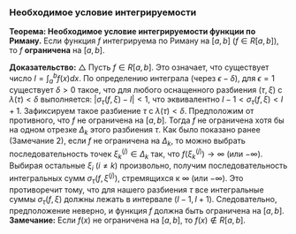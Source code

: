 ### Необходимое условие интегрируемости

**Теорема: Необходимое условие интегрируемости функции по Риману.**
Если функция $f$ интегрируема по Риману на $[a, b]$ ($f \in R[a, b]$), то $f$ **ограничена** на $[a, b]$.

**Доказательство:**
$\triangle$ Пусть $f \in R[a, b]$. Это означает, что существует число $I = \int_a^b f(x) dx$.
По определению интеграла (через $\epsilon-\delta$), для $\epsilon = 1$ существует $\delta > 0$ такое, что для любого оснащенного разбиения $(\tau, \xi)$ с $\lambda(\tau) < \delta$ выполняется:
$|\sigma_\tau(f, \xi) - I| < 1$, что эквивалентно $I-1 < \sigma_\tau(f, \xi) < I+1$.
Зафиксируем такое разбиение $\tau$ с $\lambda(\tau) < \delta$.
Предположим от противного, что $f$ не ограничена на $[a, b]$. Тогда $f$ не ограничена хотя бы на одном отрезке $\Delta_k$ этого разбиения $\tau$.
Как было показано ранее (Замечание 2), если $f$ не ограничена на $\Delta_k$, то можно выбрать последовательность точек $\xi^{(j)}_k \in \Delta_k$ так, что $f(\xi^{(j)}_k) \to \infty$ (или $-\infty$). Выбирая остальные $\xi_i$ ($i\neq k$) произвольно, получим последовательность интегральных сумм $\sigma_\tau(f, \xi^{(j)})$, стремящихся к $\infty$ (или $-\infty$).
Это противоречит тому, что для нашего разбиения $\tau$ все интегральные суммы $\sigma_\tau(f, \xi)$ должны лежать в интервале $(I-1, I+1)$.
Следовательно, предположение неверно, и функция $f$ должна быть ограничена на $[a, b]$.
**Замечание:** Если $f(x)$ не ограничена на $[a, b]$, то $f(x) \notin R[a, b]$.
